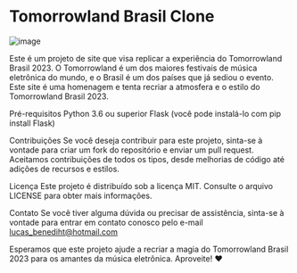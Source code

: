 # Tomorrowland Brasil Clone

![image](https://github.com/Lucas-Benediht/Tomorrowland-Clone/assets/110697669/cac6ff4e-d01d-43b2-a69b-20c3256a571d)


Este é um projeto de site que visa replicar a experiência do Tomorrowland Brasil 2023. O Tomorrowland é um dos maiores festivais de música eletrônica do mundo, e o Brasil é um dos países que já sediou o evento. Este site é uma homenagem e tenta recriar a atmosfera e o estilo do Tomorrowland Brasil 2023.

Pré-requisitos
Python 3.6 ou superior
Flask (você pode instalá-lo com pip install Flask)

Contribuições
Se você deseja contribuir para este projeto, sinta-se à vontade para criar um fork do repositório e enviar um pull request. Aceitamos contribuições de todos os tipos, desde melhorias de código até adições de recursos e estilos.

Licença
Este projeto é distribuído sob a licença MIT. Consulte o arquivo LICENSE para obter mais informações.

Contato
Se você tiver alguma dúvida ou precisar de assistência, sinta-se à vontade para entrar em contato conosco pelo e-mail lucas_benediht@hotmail.com

Esperamos que este projeto ajude a recriar a magia do Tomorrowland Brasil 2023 para os amantes da música eletrônica. Aproveite! ❤️
